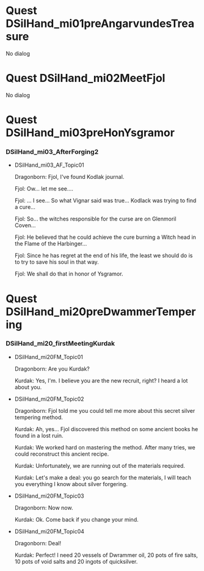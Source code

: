 # Quest DSilHand_mi01preAngarvundesTreasure

No dialog


# Quest DSilHand_mi02MeetFjol

No dialog


# Quest DSilHand_mi03preHonYsgramor

### DSilHand_mi03_AfterForging2

* DSilHand_mi03_AF_Topic01

    Dragonborn: Fjol, I've found Kodlak journal.

    Fjol: Ow... let me see....

    Fjol: ... I see... So what Vignar said was true... Kodlack was trying to find a cure...

    Fjol: So... the witches responsible for the curse are on Glenmoril Coven...

    Fjol: He believed that he could achieve the cure burning a Witch head in the Flame of the Harbinger...

    Fjol: Since he has regret at the end of his life, the least we should do is to try to save his soul in that way.  

    Fjol: We shall do that in honor of Ysgramor.


# Quest DSilHand_mi20preDwammerTempering


### DSilHand_mi20_firstMeetingKurdak


* DSilHand_mi20FM_Topic01

    Dragonborn: Are you Kurdak?

    Kurdak: Yes, I'm. I believe you are the new recruit, right? I heard a lot about you.

* DSilHand_mi20FM_Topic02

    Dragonborn: Fjol told me you could tell me more about this secret silver tempering method.

    Kurdak: Ah, yes... Fjol discovered this method on some ancient books he found in a lost ruin. 

    Kurdak: We worked hard on mastering the method. After many tries, we could reconstruct this ancient recipe. 

    Kurdak:  Unfortunately, we are running out of the materials required.  

    Kurdak: Let's make a deal: you go search for the materials, I will teach you everything I know about silver forgering. 

* DSilHand_mi20FM_Topic03

    Dragonborn: Now now.

    Kurdak: Ok. Come back if you change your mind. 

* DSilHand_mi20FM_Topic04

    Dragonborn: Deal!

    Kurdak: Perfect! I need 20 vessels of Dwrammer oil, 20 pots of fire salts, 10 pots of void salts and 20 ingots of quicksilver.  

